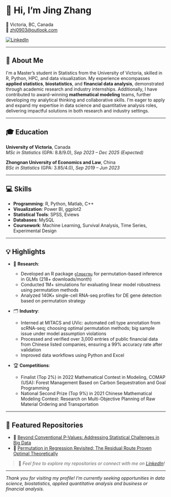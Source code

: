 # 👋 Hi, I’m Jing Zhang
📍 Victoria, BC, Canada  
📧 zhj0903@outlook.com

[![LinkedIn](https://img.shields.io/badge/-LinkedIn-blue?style=flat&logo=linkedin&logoColor=white)](https://www.linkedin.com/in/jing-zhang-105950342/)

---

## 🎯 About Me
I'm a Master’s student in Statistics from the University of Victoria, skilled in R, Python, HPC, and data visualization. My experience encompasses **applied statistics**, **biostatistics**, and **financial data analysis**, demonstrated through academic research and industry internships. Additionally, I have contributed to award-winning **mathematical modeling** teams, further developing my analytical thinking and collaborative skills. I'm eager to apply and expand my expertise in data science and quantitative analysis roles, delivering impactful solutions in both research and industry settings.

---

## 🎓 Education  
**University of Victoria**, Canada  
*MSc in Statistics* (GPA: 8.8/9.0), *Sep 2023 – Dec 2025 (Expected)*  

**Zhongnan University of Economics and Law**, China  
*BSc in Statistics* (GPA: 3.85/4.0), *Sep 2019 – Jun 2023*  

---

## 💻 Skills  
- **Programming**: R, Python, Matlab, C++  
- **Visualization**: Power BI, ggplot2  
- **Statistical Tools**: SPSS, Eviews
- **Databases**: MySQL
- **Coursework**: Machine Learning, Survival Analysis, Time Series, Experimental Design   

---
## 💡 Highlights

- 🔬 **Research**:  
  - Developed an R package [`glmpermu`](https://cran.r-project.org/web/packages/glmpermu/glmpermu.pdf) for permutation-based inference in GLMs (218+ downloads/month)  
  - Conducted 1M+ simulations for evaluating linear model robustness using permutation methods
  - Analyzed 140K+ single-cell RNA-seq profiles for DE gene detection based on permutation strategy  

- 🗂️ **Industry**:  
  - Interned at MITACS and UVic: automated cell type annotation from scRNA-seq; choosing optimal permutation methods; big sample issue under model assumption violations
  - Processed and verified over 3,000 entries of public financial data from Chinese listed companies, ensuring a 99% accuracy rate after validation
  - Improved data workflows using Python and Excel  

- 🏆 **Competitions**:  
  - Finalist (Top 2%) in 2022 Mathematical Contest in Modeling, COMAP (USA): Forest Management Based on Carbon Sequestration and Goal Programming
  - National Second Prize (Top 9%) in 2021 Chinese Mathematical Modeling Contest: Research on Multi-Objective Planning of Raw Material Ordering and Transportation
---

## 📂 Featured Repositories

- 🔗 [Beyond Conventional P-Values: Addressing Statistical Challenges in Big Data](https://github.com/skyler93z/bigDataIssue)  
- 🔗 [Permutation in Regression Revisited: The Residual Route Proven Optimal Theoretically](https://github.com/skyler93z/Permutation)  


> 📌 *Feel free to explore my repositories or connect with me on [LinkedIn](https://www.linkedin.com/in/jing-zhang-105950342/)!*

---


*Thank you for visiting my profile! I’m currently seeking opportunities in data science, biostatistics, applied quantitative analysis and business or financial analysis.*
